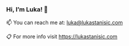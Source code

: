 ### Hi, I’m Luka! 👋

<!--
📣
I am a full stack engineer working in a distributed team for a large international company and a lead engineer helping launch a Swiss startup.

🔨
My specialties are **Angular**, **NgRx**, **.NET Core**, and **SQL Server**

🌱
... but have recently started getting interested in **Node.js** and **React** as well!

⚡
Highly committed to code quality and minimalist design.
-->

📫
You can reach me at: luka@lukastanisic.com

📋
For more info visit https://lukastanisic.com


<!--
**luka-stanisic/luka-stanisic** is a ✨ _special_ ✨ repository because its `README.md` (this file) appears on your GitHub profile.

Here are some ideas to get you started:

- 🔭 I’m currently working on ...
- 🌱 I’m currently learning ...
- 👯 I’m looking to collaborate on ...
- 🤔 I’m looking for help with ...
- 💬 Ask me about ...
- 📫 How to reach me: ...
- 😄 Pronouns: ...
- ⚡ Fun fact: ...
-->
